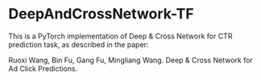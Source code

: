 # DeepAndCrossNetwork-TF

This is a PyTorch implementation of Deep & Cross Network for CTR prediction task, as described in the paper:

Ruoxi Wang, Bin Fu, Gang Fu, Mingliang Wang. Deep & Cross Network for Ad Click Predictions.
